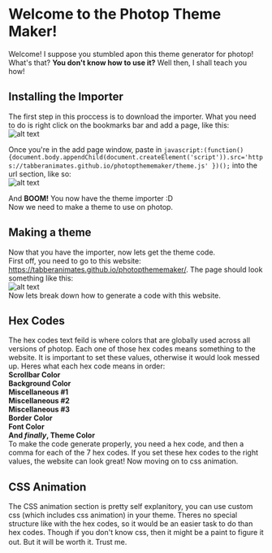 # **Welcome to the Photop Theme Maker!**
Welcome! I suppose you stumbled apon this theme generator for photop! What's that? **You don't know how to use it?** Well then, I shall teach you how!

## Installing the Importer
The first step in this proccess is to download the importer. What you need to do is right click on the bookmarks
bar and add a page, like this:
<br> ![alt text](https://tabberanimates.github.io/photopthememaker/images/rightclick.png)

Once you're in the add page window, paste in `javascript:(function(){document.body.appendChild(document.createElement('script')).src='https://tabberanimates.github.io/photopthememaker/theme.js' })();` into the url section, like so:
<br> ![alt text](https://tabberanimates.github.io/photopthememaker/images/url.png)

And **BOOM!** You now have the theme importer :D
<br>Now we need to make a theme to use on photop.

## Making a theme
Now that you have the importer, now lets get the theme code.
<br>First off, you need to go to this website: https://tabberanimates.github.io/photopthememaker/. The page should look something like this:
<br> ![alt text](https://tabberanimates.github.io/photopthememaker/images/codegen.png)
<br>Now lets break down how to generate a code with this website.
## Hex Codes
The hex codes text feild is where colors that are globally used across all versions of photop. Each one of those hex codes means something to the website. It is important to set these values, otherwise it would look messed up. Heres what each hex code means in order:
<br> **Scrollbar Color
<br> Background Color
<br> Miscellaneous #1
<br> Miscellaneous #2
<br> Miscellaneous #3
<br> Border Color
<br> Font Color
<br> And *finally*, Theme Color**
<br> To make the code generate properly, you need a hex code, and then a comma for each of the 7 hex codes. If you set these hex codes to the right values, the website can look great! Now moving on to css animation.
## CSS Animation
The CSS animation section is pretty self explanitory, you can use custom css (which includes css animation) in your theme. Theres no special structure like with the hex codes, so it would be an easier task to do than hex codes. Though if you don't know css, then it might be a paint to figure it out. But it will be worth it. Trust me.ㅤ
